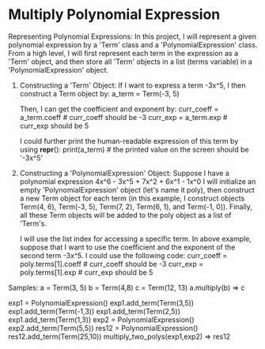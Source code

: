 # Multiply Polynomial Expression

Representing Polynomial Expressions:
In this project, I will represent a given polynomial expression by a 'Term' class and a 'PolynomialExpression' class. From a high level, I will first represent each term in the expression as a 'Term' object, and then store all 'Term' objects in a list (terms variable) in a 'PolynomialExpression' object.
1. Constructing a 'Term' Object:
   If I want to express a term -3x^5, I then construct a Term object by:
       a_term = Term(-3, 5)
   
   Then, I can get the coefficient and exponent by:
       curr_coeff = a_term.coeff # curr_coeff should be -3
       curr_exp = a_term.exp # curr_exp should be 5
   
   I could further print the human-readable expression of this term by using __repr__():
       print(a_term) # the printed value on the screen should be '-3x^5'
   
3. Constructing a 'PolynomialExpression' Object:
   Suppose I have a polynomial expression 4x^6 - 3x^5 + 7x^2 + 6x^1 - 1x^0
   I will initialize an empty 'PolynomialExpression' object (let's name it poly), then construct a new Term object for each term (in this example, I construct objects Term(4, 6), Term(-3, 5),       Term(7, 2), Term(6, 1), and Term(-1, 0)). Finally, all these Term objects will be added to the poly object as a list of 'Term's.

   I will use the list index for accessing a specific term. In above example, suppose that I want to use the coefficient and the exponent of the second term -3x^5. I could use the following code:
       curr_coeff = poly.terms[1].coeff # curr_coeff should be -3
       curr_exp = poly.terms[1].exp # curr_exp should be 5

Samples:
a = Term(3, 5)
b = Term(4,8)
c = Term(12, 13)
a.multiply(b) => c

exp1 = PolynomialExpression()
exp1.add_term(Term(3,5))
exp1.add_term(Term(-1,3))
exp1.add_term(Term(2,5))
exp1.add_term(Term(1,3))
exp2 = PolynomialExpression()
exp2.add_term(Term(5,5))
res12 = PolynomialExpression()
res12.add_term(Term(25,10))
multiply_two_polys(exp1,exp2) => res12


  
